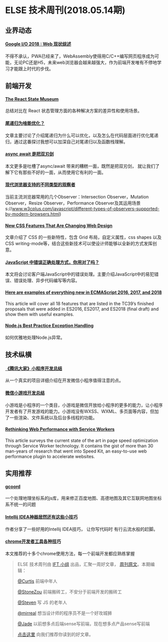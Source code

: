 # ELSE 技术周刊(2018.05.14期)

## 业界动态

#### [Google I/O 2018 : Web 现状综述](https://juejin.im/post/5af2a6e1f265da0b9c109f8a)
不得不承认，PWA已经来了，WebAssembly使得用C/C++编写网页程序成为可能，无论PC还是H5，未来web浏览器会越来越强大，作为前端开发唯有不停地学习才能跟上时代的步伐。

## 前端开发

#### [The React State Museum](https://hackernoon.com/the-react-state-museum-a278c726315)

总结对比在 React 状态管理方面的各种解决方案的差异性和使用场景。

#### [尾递归为啥能优化？](https://zhuanlan.zhihu.com/p/36587160)
文章主要讨论了介绍尾递归为什么可以优化，以及怎么在代码层面进行优化尾递归，通过这番探讨我想可以加深自己对尾递归以及函数栈理解。

#### [async await 是把双刃剑](https://github.com/dt-fe/weekly/blob/master/55.%E7%B2%BE%E8%AF%BB%E3%80%8Aasync%20await%20%E6%98%AF%E6%8A%8A%E5%8F%8C%E5%88%83%E5%89%91%E3%80%8B.md)
本文更多是吐槽了async/await 带来的糟糕一面，既然是把双刃剑， 就让我们了解下它有那些不好的一面，从而使用它有利的一面。

#### [现代浏览器支持的不同类型的观察者](https://www.w3cplus.com/javascript/different-types-of-observers-supported-by-modern-browsers.html)

当前主流浏览器常用的几个Observer：Intersection Observer，Mutation Observer，Resize Observer，Performance Observer及其运用场景s://www.w3cplus.com/javascript/different-types-of-observers-supported-by-modern-browsers.html)

#### [New CSS Features That Are Changing Web Design](https://www.smashingmagazine.com/2018/05/future-of-web-design/)

文章介绍了 CSS 的一些新特性，包含 Grid 布局，自定义属性，css shapes 以及 CSS writing-mode等，结合这些新技术可以使设计师能够以全新的方式发挥创意。

#### [JavaScript 中错误正确处理方式，你用对了吗？](https://mp.weixin.qq.com/s/zjME9Q4bjNCc9DpDsuGrLA)

本文将会讨论客户端JavaScript中的错误处理。主要介绍JavaScript中的易犯错误、错误处理、异步代码编写等内容。

#### [Here are examples of everything new in ECMAScript 2016, 2017, and 2018](https://medium.freecodecamp.org/here-are-examples-of-everything-new-in-ecmascript-2016-2017-and-2018-d52fa3b5a70e)

This article will cover all 18 features that are listed in the TC39’s finished proposals that were added in ES2016, ES2017, and ES2018 (final draft) and show them with useful examples.

#### [Node.js Best Practice Exception Handling](http://www.nodejsrecipes.com/recipes/7310521/node-js-best-practice-exception-handling)

如何优雅地处理Node.js异常。

## 技术纵横

#### [《腾讯大家》小程序开发总结](https://mp.weixin.qq.com/s/Zr2t_25SfozHtvVVwBk26w)

从一个真实的项目详细介绍在开发微信小程序值得注意的点。


#### [微信小游戏开发总结](https://futu.im/posts/2018-04-13-wx-game/)

小游戏是小程序的一个类目，小游戏是微信开放给小程序的更多的能力，让小程序开发者有了开发游戏的能力。小游戏没有WXSS、WXML、多页面等内容，但加了一些渲染、文件系统以及后台多线程的功能。

#### [Rethinking Web Performance with Service Workers](https://medium.baqend.com/the-technology-behind-fast-websites-2638196fa60a)

This article surveys the current state of the art in page speed optimization through Service Worker technology. It contains the gist of more than 30 man-years of research that went into Speed Kit, an easy-to-use web performance plugin to accelerate websites.

## 实用推荐
#### [gcoord](https://github.com/hujiulong/gcoord?utm_source=tuicool&utm_medium=referral)

一个处理地理坐标系的js库，用来修正百度地图、高德地图及其它互联网地图坐标系不统一的问题

#### [Intellij IDEA神器居然还有这些小技巧](https://my.oschina.net/samgege/blog/1808622)
作者分享了一些好用的Intellij IDEA技巧， 让你写代码时 有行云流水般的赶脚。

#### [chrome开发者工具各种技巧](https://juejin.im/post/5af53823f265da0b75282b0f)
本文推荐的十多个chrome使用方法，每一个前端开发都应熟练掌握

> ELSE 技术周刊由 [IFT 小组](https://github.com/CtripFE) 出品，汇聚一周好文章， [周刊原文](https://zhuanlan.zhihu.com/p/36274888)。本期编辑：
>
> [@Curtis](https://github.com/CurtisCBS) 前端中年人
>
> [@StoneZou](https://github.com/stoneyong) 前端搬砖工，不安分于前端开发的搬砖工
>
> [@Steven](https://github.com/StevenX911) 写 JS 的老年人
>
> [@mirreal](https://github.com/mirreal) 想当设计师的程序员不是一个好攻城狮
>
> [@Jade](https://github.com/Jade05) 以前想多点后端sense写前端，现在想多点产品sense写前端
>
> [点击这里](https://github.com/CtripFE/fe-weekly/issues) 向我们推荐你读到的好文章。
